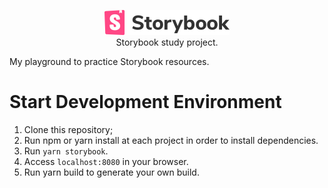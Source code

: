 <p align="center">
  <img src="./.github/logo-storybook.svg" width="200" alt="Logo Storyook" />
  <br />
  Storybook study project.
</p>

My playground to practice Storybook resources.

# Start Development Environment

1. Clone this repository;
2. Run npm or yarn install at each project in order to install dependencies.
3. Run `yarn storybook`.
4. Access `localhost:8080` in your browser.
5. Run yarn build to generate your own build.
